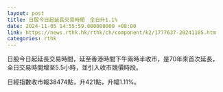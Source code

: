 ```yaml
---
layout: post
title: 日股今日起延長交易時間　全日升1.1%
date: 2024-11-05 14:55:59.000000000 +08:00
link: https://news.rthk.hk/rthk/ch/component/k2/1777637-20241105.htm
categories: rthk
---
```


日股今日起延長交易時間，延至香港時間下午兩時半收市，是70年來首次延長，全日交易時間增至5.5小時，並引入收市競價時段。

日經指數收市報38474點，升421點，升幅1.11%。
